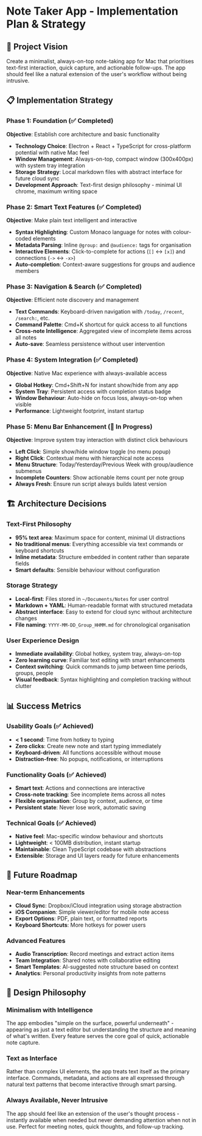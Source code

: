 # Note Taker App - Implementation Plan & Strategy

## 🎯 Project Vision
Create a minimalist, always-on-top note-taking app for Mac that prioritises text-first interaction, quick capture, and actionable follow-ups. The app should feel like a natural extension of the user's workflow without being intrusive.

## 📋 Implementation Strategy

### Phase 1: Foundation (✅ Completed)
**Objective**: Establish core architecture and basic functionality
- **Technology Choice**: Electron + React + TypeScript for cross-platform potential with native Mac feel
- **Window Management**: Always-on-top, compact window (300x400px) with system tray integration
- **Storage Strategy**: Local markdown files with abstract interface for future cloud sync
- **Development Approach**: Text-first design philosophy - minimal UI chrome, maximum writing space

### Phase 2: Smart Text Features (✅ Completed)
**Objective**: Make plain text intelligent and interactive
- **Syntax Highlighting**: Custom Monaco language for notes with colour-coded elements
- **Metadata Parsing**: Inline `@group:` and `@audience:` tags for organisation
- **Interactive Elements**: Click-to-complete for actions (`[]` ↔ `[x]`) and connections (`->` ↔ `-x>`)
- **Auto-completion**: Context-aware suggestions for groups and audience members

### Phase 3: Navigation & Search (✅ Completed)
**Objective**: Efficient note discovery and management
- **Text Commands**: Keyboard-driven navigation with `/today`, `/recent`, `/search:`, etc.
- **Command Palette**: Cmd+K shortcut for quick access to all functions
- **Cross-note Intelligence**: Aggregated view of incomplete items across all notes
- **Auto-save**: Seamless persistence without user intervention

### Phase 4: System Integration (✅ Completed)
**Objective**: Native Mac experience with always-available access
- **Global Hotkey**: Cmd+Shift+N for instant show/hide from any app
- **System Tray**: Persistent access with completion status badge
- **Window Behaviour**: Auto-hide on focus loss, always-on-top when visible
- **Performance**: Lightweight footprint, instant startup

### Phase 5: Menu Bar Enhancement (🔄 In Progress)
**Objective**: Improve system tray interaction with distinct click behaviours
- **Left Click**: Simple show/hide window toggle (no menu popup)
- **Right Click**: Contextual menu with hierarchical note access
- **Menu Structure**: Today/Yesterday/Previous Week with group/audience submenus
- **Incomplete Counters**: Show actionable items count per note group
- **Always Fresh**: Ensure run script always builds latest version

## 🏗️ Architecture Decisions

### **Text-First Philosophy**
- **95% text area**: Maximum space for content, minimal UI distractions
- **No traditional menus**: Everything accessible via text commands or keyboard shortcuts
- **Inline metadata**: Structure embedded in content rather than separate fields
- **Smart defaults**: Sensible behaviour without configuration

### **Storage Strategy**
- **Local-first**: Files stored in `~/Documents/Notes` for user control
- **Markdown + YAML**: Human-readable format with structured metadata
- **Abstract interface**: Easy to extend for cloud sync without architecture changes
- **File naming**: `YYYY-MM-DD_Group_HHMM.md` for chronological organisation

### **User Experience Design**
- **Immediate availability**: Global hotkey, system tray, always-on-top
- **Zero learning curve**: Familiar text editing with smart enhancements
- **Context switching**: Quick commands to jump between time periods, groups, people
- **Visual feedback**: Syntax highlighting and completion tracking without clutter

## 📊 Success Metrics

### **Usability Goals** (✅ Achieved)
- **< 1 second**: Time from hotkey to typing
- **Zero clicks**: Create new note and start typing immediately  
- **Keyboard-driven**: All functions accessible without mouse
- **Distraction-free**: No popups, notifications, or interruptions

### **Functionality Goals** (✅ Achieved)
- **Smart text**: Actions and connections are interactive
- **Cross-note tracking**: See incomplete items across all notes
- **Flexible organisation**: Group by context, audience, or time
- **Persistent state**: Never lose work, automatic saving

### **Technical Goals** (✅ Achieved)
- **Native feel**: Mac-specific window behaviour and shortcuts
- **Lightweight**: < 100MB distribution, instant startup
- **Maintainable**: Clean TypeScript codebase with abstractions
- **Extensible**: Storage and UI layers ready for future enhancements

## 🔮 Future Roadmap

### **Near-term Enhancements**
- **Cloud Sync**: Dropbox/iCloud integration using storage abstraction
- **iOS Companion**: Simple viewer/editor for mobile note access  
- **Export Options**: PDF, plain text, or formatted reports
- **Keyboard Shortcuts**: More hotkeys for power users

### **Advanced Features**
- **Audio Transcription**: Record meetings and extract action items
- **Team Integration**: Shared notes with collaborative editing
- **Smart Templates**: AI-suggested note structure based on context
- **Analytics**: Personal productivity insights from note patterns

## 🎨 Design Philosophy

### **Minimalism with Intelligence**
The app embodies "simple on the surface, powerful underneath" - appearing as just a text editor but understanding the structure and meaning of what's written. Every feature serves the core goal of quick, actionable note capture.

### **Text as Interface**
Rather than complex UI elements, the app treats text itself as the primary interface. Commands, metadata, and actions are all expressed through natural text patterns that become interactive through smart parsing.

### **Always Available, Never Intrusive**
The app should feel like an extension of the user's thought process - instantly available when needed but never demanding attention when not in use. Perfect for meeting notes, quick thoughts, and follow-up tracking.